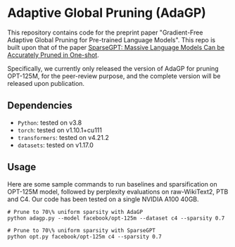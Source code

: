 # Adaptive Global Pruning (AdaGP)

This repository contains code for the preprint paper "Gradient-Free Adaptive Global Pruning for Pre-trained Language Models". This repo is built upon that of the paper [SparseGPT: Massive Language Models Can be Accurately Pruned in One-shot](https://arxiv.org/abs/2301.00774).

Specifically, we currently only released the version of AdaGP for pruning OPT-125M, for the peer-review purpose, and the complete version will be released upon publication. 

## Dependencies

* `Python`: tested on v3.8
* `torch`: tested on v1.10.1+cu111
* `transformers`: tested on v4.21.2
* `datasets`: tested on v1.17.0

## Usage

Here are some sample commands to run baselines and sparsification on OPT-125M model, followed by perplexity evaluations on raw-WikiText2, PTB and C4.
Our code has been tested on a single NVIDIA A100 40GB.

```
# Prune to 70\% uniform sparsity with AdaGP
python adagp.py --model facebook/opt-125m --dataset c4 --sparsity 0.7

# Prune to 70\% uniform sparsity with SparseGPT
python opt.py facebook/opt-125m c4 --sparsity 0.7
```



